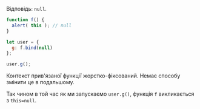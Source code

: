 Відповідь: `null`.


```js run
function f() {
  alert( this ); // null
}

let user = {
  g: f.bind(null)
};

user.g();
```

Контекст прив'язаної функції жорстко-фіксований. Немає способу змінити це в подальшому.

Так чином в той час як ми запускаємо `user.g()`, функція `f` викликається з `this=null`.
